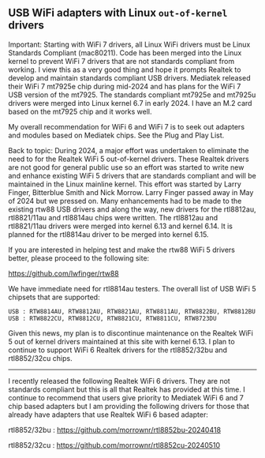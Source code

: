 ## USB WiFi adapters with Linux `out-of-kernel` drivers

Important: Starting with WiFi 7 drivers, all Linux WiFi drivers must be Linux Standards Compliant (mac80211). Code has been merged into the Linux kernel to prevent WiFi 7 drivers that are not standards compliant from working. I view this as a very good thing and hope it prompts Realtek to develop and maintain standards compliant USB drivers. Mediatek released their WiFi 7 mt7925e chip during mid-2024 and has plans for the WiFi 7 USB version of the mt7925. The standards compliant mt7925e and mt7925u drivers were merged into Linux kernel 6.7 in early 2024. I have an M.2 card based on the mt7925 chip and it works well.

My overall recommendation for WiFi 6 and WiFi 7 is to seek out adapters and modules based on Mediatek chips. See the Plug and Play  List.

Back to topic: During 2024, a major effort was undertaken to eliminate the need to for the Realtek WiFi 5 out-of-kernel drivers. These Realtek drivers are not good for general public use so an effort was started to write new and enhance existing WiFi 5 drivers that are standards compliant and will be maintained in the Linux mainline kernel. This effort was started by Larry Finger, Bitterblue Smith and Nick Morrow. Larry Finger passed away in May of 2024 but we pressed on. Many enhancements had to be made to the existing rtw88 USB drivers and along the way, new drivers for the rtl8812au, rtl8821/11au and rtl8814au chips were written. The rtl8812au and rtl8821/11au drivers were merged into kernel 6.13 and kernel 6.14. It is planned for the rtl8814au driver to be merged into kernel 6.15.

If you are interested in helping test and make the rtw88 WiFi 5 drivers better, please proceed to the following site:

https://github.com/lwfinger/rtw88

We have immediate need for rtl8814au testers. The overall list of USB WiFi 5 chipsets that are supported:

```
USB : RTW8814AU, RTW8812AU, RTW8821AU, RTW8811AU, RTW8822BU, RTW8812BU
USB : RTW8822CU, RTW8812CU, RTW8821CU, RTW8811CU, RTW8723DU
```

Given this news, my plan is to discontinue maintenance on the Realtek WiFi 5 out of kernel drivers maintained at this site with kernel 6.13. I plan to continue to support WiFi 6 Realtek drivers for the rtl8852/32bu and rtl8852/32cu chips.

-----

I recently released the following Realtek WiFi 6 drivers. They are not standards compliant but this is all that Realtek has provided at this time. I continue to recommend that users give priority to Mediatek WiFi 6 and 7 chip based adapters but I am providing the following drivers for those that already have adapters that use Realtek WiFi 6 based adapter:

rtl8852/32bu : https://github.com/morrownr/rtl8852bu-20240418

rtl8852/32cu : https://github.com/morrownr/rtl8852cu-20240510






